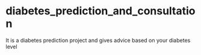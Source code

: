 # diabetes_prediction_and_consultation
It is a diabetes prediction project and gives advice based on your diabetes level
